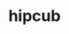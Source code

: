 ---
title: "hipcub"
layout: cache
categories: [package, develop]
meta: {"versions": ["6.1.2"], "compilers": ["gcc@=11.4.0"], "oss": ["ubuntu22.04"], "platforms": ["linux"], "targets": ["x86_64_v3"], "stacks": ["ml-linux-x86_64-rocm", "root"], "num_specs": 8, "num_specs_by_stack": {"root": 8, "ml-linux-x86_64-rocm": 8}}
spec_details: [{"hash": "beplqrfszlz7zobvm4zcnrzqeibi7r7w", "compiler": "gcc@=11.4.0", "versions": ["6.1.2"], "os": "ubuntu22.04", "platform": "linux", "target": "x86_64_v3", "variants": ["amdgpu_target=gfx90a", "~asan", "build_system=cmake", "build_type=Release", "~cuda", "generator=make", "~ipo", "+rocm"], "stacks": ["root", "ml-linux-x86_64-rocm"], "size": "-", "tarball": "https://binaries.spack.io/develop/build_cache/linux-ubuntu22.04-x86_64_v3/gcc-11.4.0/hipcub-6.1.2/linux-ubuntu22.04-x86_64_v3-gcc-11.4.0-hipcub-6.1.2-beplqrfszlz7zobvm4zcnrzqeibi7r7w.spack"}, {"hash": "hkfnd7jypoxsx5k7qyerwk2566kdkupv", "compiler": "gcc@=11.4.0", "versions": ["6.1.2"], "os": "ubuntu22.04", "platform": "linux", "target": "x86_64_v3", "variants": ["amdgpu_target=gfx90a", "~asan", "build_system=cmake", "build_type=Release", "~cuda", "generator=make", "~ipo", "+rocm"], "stacks": ["root", "ml-linux-x86_64-rocm"], "size": "-", "tarball": "https://binaries.spack.io/develop/build_cache/linux-ubuntu22.04-x86_64_v3/gcc-11.4.0/hipcub-6.1.2/linux-ubuntu22.04-x86_64_v3-gcc-11.4.0-hipcub-6.1.2-hkfnd7jypoxsx5k7qyerwk2566kdkupv.spack"}, {"hash": "mzwrsm4aojmnmvrnwrquo52bk5hst6pt", "compiler": "gcc@=11.4.0", "versions": ["6.1.2"], "os": "ubuntu22.04", "platform": "linux", "target": "x86_64_v3", "variants": ["amdgpu_target=gfx90a", "~asan", "build_system=cmake", "build_type=Release", "~cuda", "generator=make", "~ipo", "+rocm"], "stacks": ["root", "ml-linux-x86_64-rocm"], "size": "-", "tarball": "https://binaries.spack.io/develop/build_cache/linux-ubuntu22.04-x86_64_v3/gcc-11.4.0/hipcub-6.1.2/linux-ubuntu22.04-x86_64_v3-gcc-11.4.0-hipcub-6.1.2-mzwrsm4aojmnmvrnwrquo52bk5hst6pt.spack"}, {"hash": "xqisoqteeh2hcefyizzp6lgqdqyfpebx", "compiler": "gcc@=11.4.0", "versions": ["6.1.2"], "os": "ubuntu22.04", "platform": "linux", "target": "x86_64_v3", "variants": ["amdgpu_target=gfx90a", "~asan", "build_system=cmake", "build_type=Release", "~cuda", "generator=make", "~ipo", "+rocm"], "stacks": ["root", "ml-linux-x86_64-rocm"], "size": "-", "tarball": "https://binaries.spack.io/develop/build_cache/linux-ubuntu22.04-x86_64_v3/gcc-11.4.0/hipcub-6.1.2/linux-ubuntu22.04-x86_64_v3-gcc-11.4.0-hipcub-6.1.2-xqisoqteeh2hcefyizzp6lgqdqyfpebx.spack"}, {"hash": "v2qa3gd6uwlznacucizy42bgdu4mf5s4", "compiler": "gcc@=11.4.0", "versions": ["6.1.2"], "os": "ubuntu22.04", "platform": "linux", "target": "x86_64_v3", "variants": ["amdgpu_target=gfx90a", "~asan", "build_system=cmake", "build_type=Release", "~cuda", "generator=make", "~ipo", "+rocm"], "stacks": ["root", "ml-linux-x86_64-rocm"], "size": "-", "tarball": "https://binaries.spack.io/develop/build_cache/linux-ubuntu22.04-x86_64_v3/gcc-11.4.0/hipcub-6.1.2/linux-ubuntu22.04-x86_64_v3-gcc-11.4.0-hipcub-6.1.2-v2qa3gd6uwlznacucizy42bgdu4mf5s4.spack"}, {"hash": "wjfil3fpuqzyl2ctrziwhfgupqqnric5", "compiler": "gcc@=11.4.0", "versions": ["6.1.2"], "os": "ubuntu22.04", "platform": "linux", "target": "x86_64_v3", "variants": ["amdgpu_target=gfx90a", "~asan", "build_system=cmake", "build_type=Release", "~cuda", "generator=make", "~ipo", "+rocm"], "stacks": ["root", "ml-linux-x86_64-rocm"], "size": "-", "tarball": "https://binaries.spack.io/develop/build_cache/linux-ubuntu22.04-x86_64_v3/gcc-11.4.0/hipcub-6.1.2/linux-ubuntu22.04-x86_64_v3-gcc-11.4.0-hipcub-6.1.2-wjfil3fpuqzyl2ctrziwhfgupqqnric5.spack"}, {"hash": "tfgtccumweit5zevzsdlobriq62qj4l7", "compiler": "gcc@=11.4.0", "versions": ["6.1.2"], "os": "ubuntu22.04", "platform": "linux", "target": "x86_64_v3", "variants": ["amdgpu_target=gfx90a", "~asan", "build_system=cmake", "build_type=Release", "~cuda", "generator=make", "~ipo", "+rocm"], "stacks": ["root", "ml-linux-x86_64-rocm"], "size": "-", "tarball": "https://binaries.spack.io/develop/build_cache/linux-ubuntu22.04-x86_64_v3/gcc-11.4.0/hipcub-6.1.2/linux-ubuntu22.04-x86_64_v3-gcc-11.4.0-hipcub-6.1.2-tfgtccumweit5zevzsdlobriq62qj4l7.spack"}, {"hash": "iao7ytnazdhphkkdszsbywkdrmdqulvu", "compiler": "gcc@=11.4.0", "versions": ["6.1.2"], "os": "ubuntu22.04", "platform": "linux", "target": "x86_64_v3", "variants": ["amdgpu_target=gfx90a", "~asan", "build_system=cmake", "build_type=Release", "~cuda", "generator=make", "~ipo", "+rocm"], "stacks": ["root", "ml-linux-x86_64-rocm"], "size": "-", "tarball": "https://binaries.spack.io/develop/build_cache/linux-ubuntu22.04-x86_64_v3/gcc-11.4.0/hipcub-6.1.2/linux-ubuntu22.04-x86_64_v3-gcc-11.4.0-hipcub-6.1.2-iao7ytnazdhphkkdszsbywkdrmdqulvu.spack"}]
---